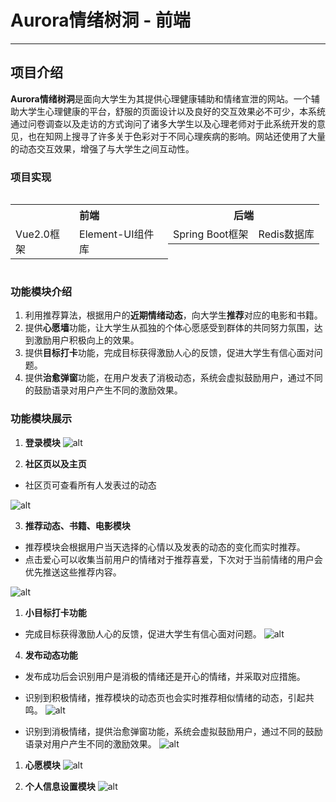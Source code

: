 # Aurora情绪树洞 - 前端
---
## 项目介绍
**Aurora情绪树洞**是面向大学生为其提供心理健康辅助和情绪宣泄的网站。一个辅助大学生心理健康的平台，舒服的页面设计以及良好的交互效果必不可少，本系统通过问卷调查以及走访的方式询问了诸多大学生以及心理老师对于此系统开发的意见，也在知网上搜寻了许多关于色彩对于不同心理疾病的影响。网站还使用了大量的动态交互效果，增强了与大学生之间互动性。

### 项目实现
<div style="display:flex">
  <table >
    <tr>
      <th colspan="2">前端</th>
    </tr>
    <tr>
      <td>Vue2.0框架</td>
      <td>Element-UI组件库</td>
    </tr>
  </table>

  <table >
    <tr>
      <th colspan="2">后端</th>
    </tr>
    <tr>
      <td>Spring Boot框架</td>
      <td>Redis数据库</td>
    </tr>
  </table>
</div>

### 功能模块介绍
1. 利用推荐算法，根据用户的**近期情绪动态**，向大学生**推荐**对应的电影和书籍。
2. 提供**心愿墙**功能，让大学生从孤独的个体心愿感受到群体的共同努力氛围，达到激励用户积极向上的效果。
3. 提供**目标打卡**功能，完成目标获得激励人心的反馈，促进大学生有信心面对问题。
4. 提供**治愈弹窗**功能，在用户发表了消极动态，系统会虚拟鼓励用户，通过不同的鼓励语录对用户产生不同的激励效果。


### 功能模块展示
1. **登录模块**
![alt](http://vikeya.com:3527/aurora/login.gif)

1. **社区页以及主页**
 * 社区页可查看所有人发表过的动态

![alt](http://vikeya.com:3527/aurora/mainPage.gif)

3. **推荐动态、书籍、电影模块**
  * 推荐模块会根据用户当天选择的心情以及发表的动态的变化而实时推荐。
  * 点击爱心可以收集当前用户的情绪对于推荐喜爱，下次对于当前情绪的用户会优先推送这些推荐内容。
  
![alt](http://vikeya.com:3527/aurora/recommand.gif)

1. **小目标打卡功能**
* 完成目标获得激励人心的反馈，促进大学生有信心面对问题。
![alt](http://vikeya.com:3527/aurora/小目标.gif)

4. **发布动态功能**
* 发布成功后会识别用户是消极的情绪还是开心的情绪，并采取对应措施。
* 识别到积极情绪，推荐模块的动态页也会实时推荐相似情绪的动态，引起共鸣。
  ![alt](http://vikeya.com:3527/aurora/发布.gif)

* 识别到消极情绪，提供治愈弹窗功能，系统会虚拟鼓励用户，通过不同的鼓励语录对用户产生不同的激励效果。
  ![alt](http://vikeya.com:3527/aurora/%E6%B6%88%E6%9E%81%E5%8F%91%E5%B8%83.gif)

1. **心愿模块**
  ![alt](http://vikeya.com:3527/aurora/wish.gif)

1. **个人信息设置模块**
![alt](http://vikeya.com:3527/aurora/user.gif)
